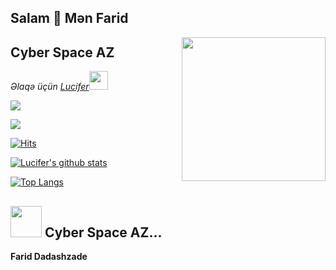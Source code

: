 
## Salam  👋 Mən Farid

<img align='right' src="https://media.giphy.com/media/M9gbBd9nbDrOTu1Mqx/giphy.gif" width="230">

## Cyber Space AZ

<p><em>Əlaqə üçün <a href="http://t.me/luciferxz">Lucifer</a><img src="https://media.giphy.com/media/WUlplcMpOCEmTGBtBW/giphy.gif" width="30"> 


<a href="https://t.me/cyberspaceaz"><img src="https://img.shields.io/badge/Join-Telegram%20Channel-red.svg?logo=Telegram"></a>

<a href="https://t.me/cenabmusiqi"><img src="https://img.shields.io/badge/Join-Telegram%20Channel-red.svg?logo=telegram"></a>


</em></p>

[![Hits](https://hits.seeyoufarm.com/api/count/incr/badge.svg?url=https%3A%2F%2Fgithub.com%2FfireganqQ&count_bg=%231EE510&title_bg=%23555555&icon=&icon_color=%23931414&title=account+views&edge_flat=false)](https://github.com/FaridDadashzade)

[![Lucifer's github stats](https://github-readme-stats.vercel.app/api?username=fariddadashzade&show_icons=true&theme=cobalt&count_private=true)](https://github.com/FaridDadashzade)

[![Top Langs](https://github-readme-stats.vercel.app/api/top-langs/?username=FaridDadashzade&layout=compact&theme=cobalt)](https://github.com/FaridDadashzade)

## <img src="https://media.giphy.com/media/VgCDAzcKvsR6OM0uWg/giphy.gif" width="50"> Cyber Space AZ...  

__Farid Dadashzade__

